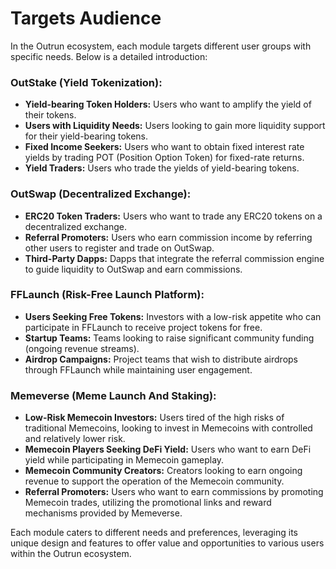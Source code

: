 # Targets Audience

In the Outrun ecosystem, each module targets different user groups with specific needs. Below is a detailed introduction:

### **OutStake (Yield Tokenization):**

* **Yield-bearing Token Holders:** Users who want to amplify the yield of their tokens.
* **Users with Liquidity Needs:** Users looking to gain more liquidity support for their yield-bearing tokens.
* **Fixed Income Seekers:** Users who want to obtain fixed interest rate yields by trading POT (Position Option Token) for fixed-rate returns.
* **Yield Traders:** Users who trade the yields of yield-bearing tokens.

### **OutSwap (Decentralized Exchange):**

* **ERC20 Token Traders:** Users who want to trade any ERC20 tokens on a decentralized exchange.
* **Referral Promoters:** Users who earn commission income by referring other users to register and trade on OutSwap.
* **Third-Party Dapps:** Dapps that integrate the referral commission engine to guide liquidity to OutSwap and earn commissions.

### **FFLaunch (Risk-Free Launch Platform):**

* **Users Seeking Free Tokens:** Investors with a low-risk appetite who can participate in FFLaunch to receive project tokens for free.
* **Startup Teams:** Teams looking to raise significant community funding (ongoing revenue streams).
* **Airdrop Campaigns:** Project teams that wish to distribute airdrops through FFLaunch while maintaining user engagement.

### **Memeverse (Meme Launch And Staking):**

* **Low-Risk Memecoin Investors:** Users tired of the high risks of traditional Memecoins, looking to invest in Memecoins with controlled and relatively lower risk.
* **Memecoin Players Seeking DeFi Yield:** Users who want to earn DeFi yield while participating in Memecoin gameplay.
* **Memecoin Community Creators:** Creators looking to earn ongoing revenue to support the operation of the Memecoin community.
* **Referral Promoters:** Users who want to earn commissions by promoting Memecoin trades, utilizing the promotional links and reward mechanisms provided by Memeverse.

Each module caters to different needs and preferences, leveraging its unique design and features to offer value and opportunities to various users within the Outrun ecosystem.
